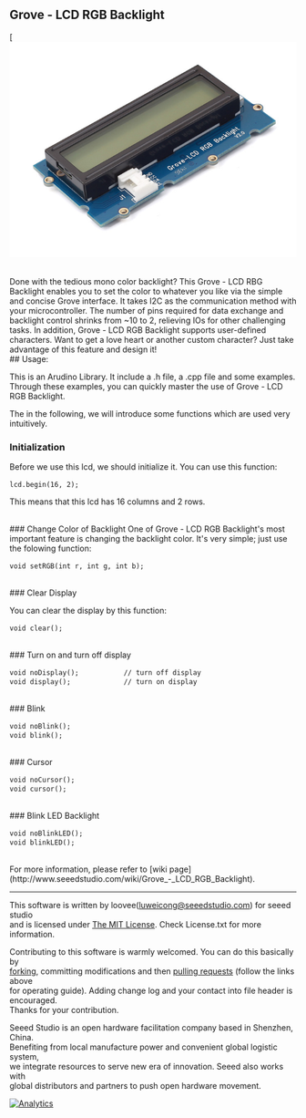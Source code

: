 Grove - LCD RGB Backlight
---------------------------------------------------------

[![Grove - LCD RGB Backlight](https://raw.githubusercontent.com/SeeedDocument/Grove_LCD_RGB_Backlight/master/images/intro.jpg)



<br>
Done with the tedious mono color backlight? This Grove - LCD RBG Backlight enables you to set the color to whatever you like via the simple and concise Grove interface. It takes I2C as the communication method with your microcontroller. The number of pins required for data exchange and backlight control shrinks from ~10 to 2, relieving IOs for other challenging tasks. In addition, Grove - LCD RGB Backlight supports user-defined characters. Want to get a love heart or another custom character? Just take advantage of this feature and design it!



<br>
## Usage:

This is an Arudino Library. It include a .h file, a .cpp file and some examples. Through these examples, you can quickly master the use of Grove - LCD RGB Backlight.

The in the following, we will introduce some functions which are used very intuitively. 


### Initialization
Before we use this lcd, we should initialize it. You can use this function:

    lcd.begin(16, 2);

This means that this lcd has 16 columns and 2 rows.


<br>
### Change Color of Backlight
One of Grove - LCD RGB Backlight's most important feature is changing the backlight color. It's very simple; just use the folowing function:

    void setRGB(int r, int g, int b);


<br>
### Clear Display

You can clear the display by this function:

    void clear();

<br>
### Turn on and turn off display

    void noDisplay();			// turn off display
    void display();				// turn on display

<br>
### Blink

    void noBlink();
    void blink();

<br>
### Cursor

    void noCursor();
    void cursor();

<br>
### Blink LED Backlight

    void noBlinkLED();
    void blinkLED();


<br>
For more information, please refer to [wiki page](http://www.seeedstudio.com/wiki/Grove_-_LCD_RGB_Backlight).

    
----

This software is written by loovee([luweicong@seeedstudio.com](luweicong@seeedstudio.com "luweicong@seeedstudio.com")) for seeed studio<br>
and is licensed under [The MIT License](http://opensource.org/licenses/mit-license.php). Check License.txt for more information.<br>

Contributing to this software is warmly welcomed. You can do this basically by<br>
[forking](https://help.github.com/articles/fork-a-repo), committing modifications and then [pulling requests](https://help.github.com/articles/using-pull-requests) (follow the links above<br>
for operating guide). Adding change log and your contact into file header is encouraged.<br>
Thanks for your contribution.

Seeed Studio is an open hardware facilitation company based in Shenzhen, China. <br>
Benefiting from local manufacture power and convenient global logistic system, <br>
we integrate resources to serve new era of innovation. Seeed also works with <br>
global distributors and partners to push open hardware movement.<br>



[![Analytics](https://ga-beacon.appspot.com/UA-46589105-3/Grove_LCD_RGB_Backlight)](https://github.com/igrigorik/ga-beacon)



